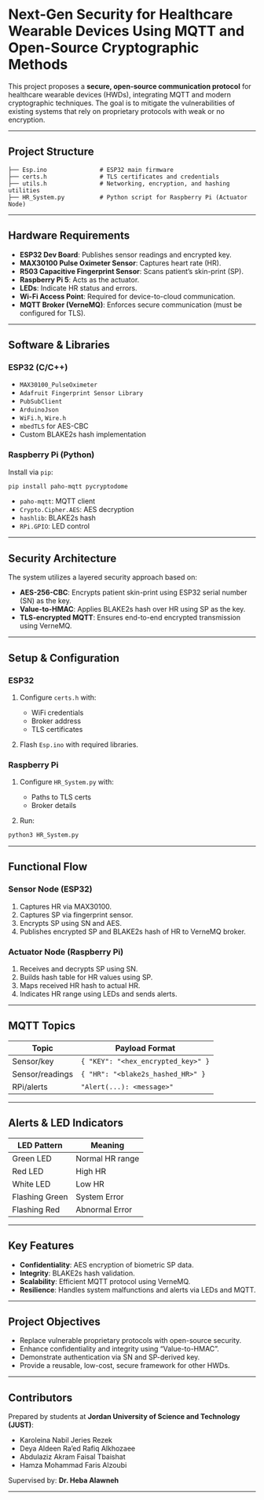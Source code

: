 
# Next-Gen Security for Healthcare Wearable Devices Using MQTT and Open-Source Cryptographic Methods

This project proposes a **secure, open-source communication protocol** for healthcare wearable devices (HWDs), integrating MQTT and modern cryptographic techniques. The goal is to mitigate the vulnerabilities of existing systems that rely on proprietary protocols with weak or no encryption.

---

## Project Structure

```
├── Esp.ino               # ESP32 main firmware
├── certs.h               # TLS certificates and credentials
├── utils.h               # Networking, encryption, and hashing utilities
├── HR_System.py          # Python script for Raspberry Pi (Actuator Node)
```

---

## Hardware Requirements

- **ESP32 Dev Board**: Publishes sensor readings and encrypted key.
- **MAX30100 Pulse Oximeter Sensor**: Captures heart rate (HR).
- **R503 Capacitive Fingerprint Sensor**: Scans patient’s skin-print (SP).
- **Raspberry Pi 5**: Acts as the actuator.
- **LEDs**: Indicate HR status and errors.
- **Wi-Fi Access Point**: Required for device-to-cloud communication.
- **MQTT Broker (VerneMQ)**: Enforces secure communication (must be configured for TLS).

---

## Software & Libraries

### ESP32 (C/C++)

- `MAX30100_PulseOximeter`
- `Adafruit Fingerprint Sensor Library`
- `PubSubClient`
- `ArduinoJson`
- `WiFi.h`, `Wire.h`
- `mbedTLS` for AES-CBC
- Custom BLAKE2s hash implementation

### Raspberry Pi (Python)

Install via `pip`:

```bash
pip install paho-mqtt pycryptodome
```

- `paho-mqtt`: MQTT client
- `Crypto.Cipher.AES`: AES decryption
- `hashlib`: BLAKE2s hash
- `RPi.GPIO`: LED control

---

## Security Architecture

The system utilizes a layered security approach based on:

- **AES-256-CBC**: Encrypts patient skin-print using ESP32 serial number (SN) as the key.
- **Value-to-HMAC**: Applies BLAKE2s hash over HR using SP as the key.
- **TLS-encrypted MQTT**: Ensures end-to-end encrypted transmission using VerneMQ.

---

## Setup & Configuration

### ESP32

1. Configure `certs.h` with:
   - WiFi credentials
   - Broker address
   - TLS certificates

2. Flash `Esp.ino` with required libraries.

### Raspberry Pi

1. Configure `HR_System.py` with:
   - Paths to TLS certs
   - Broker details

2. Run:
```bash
python3 HR_System.py
```

---

## Functional Flow

### Sensor Node (ESP32)

1. Captures HR via MAX30100.
2. Captures SP via fingerprint sensor.
3. Encrypts SP using SN and AES.
4. Publishes encrypted SP and BLAKE2s hash of HR to VerneMQ broker.

### Actuator Node (Raspberry Pi)

1. Receives and decrypts SP using SN.
2. Builds hash table for HR values using SP.
3. Maps received HR hash to actual HR.
4. Indicates HR range using LEDs and sends alerts.

---

## MQTT Topics

| Topic           | Payload Format                      |
|-----------------|-------------------------------------|
| Sensor/key      | `{ "KEY": "<hex_encrypted_key>" }`  |
| Sensor/readings | `{ "HR": "<blake2s_hashed_HR>" }`   |
| RPi/alerts      | `"Alert(...): <message>"`           |

---

## Alerts & LED Indicators

| LED Pattern         | Meaning                        |
|---------------------|--------------------------------|
| Green LED           | Normal HR range                |
| Red LED             | High HR                        |
| White LED           | Low HR                         |
| Flashing Green      | System Error                   |
| Flashing Red        | Abnormal Error                 |

---

## Key Features

- **Confidentiality**: AES encryption of biometric SP data.
- **Integrity**: BLAKE2s hash validation.
- **Scalability**: Efficient MQTT protocol using VerneMQ.
- **Resilience**: Handles system malfunctions and alerts via LEDs and MQTT.

---

## Project Objectives

- Replace vulnerable proprietary protocols with open-source security.
- Enhance confidentiality and integrity using “Value-to-HMAC”.
- Demonstrate authentication via SN and SP-derived key.
- Provide a reusable, low-cost, secure framework for other HWDs.

---

## Contributors

Prepared by students at **Jordan University of Science and Technology (JUST)**:

- Karoleina Nabil Jeries Rezek  
- Deya Aldeen Ra’ed Rafiq Alkhozaee  
- Abdulaziz Akram Faisal Tbaishat  
- Hamza Mohammad Faris Alzoubi  

Supervised by: **Dr. Heba Alawneh**

---


